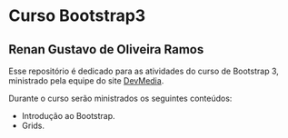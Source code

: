 # Curso Bootstrap3

## Renan Gustavo de Oliveira Ramos

Esse repositório é dedicado para as atividades do curso de Bootstrap 3, ministrado pela equipe do site [DevMedia](http://www.devmedia.com.br/).

Durante o curso serão ministrados os seguintes conteúdos:
* Introdução ao Bootstrap.
* Grids.